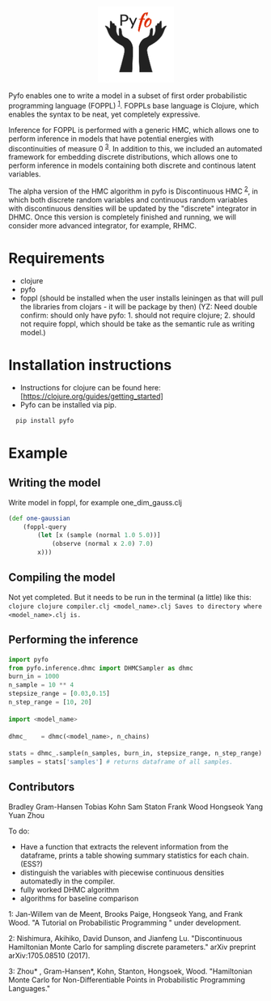 

<div align="center">
  <a href="https://github.com/bradleygramhansen/pyfo"> <img width="150px" height="150px" src="docs/pyfologo.png"></a>
</div>


Pyfo enables one to write a model in a subset of first order probabilistic programming language (FOPPL) <sup>[1](#fn1)</sup>. 
FOPPLs base language is Clojure, which enables the syntax to be neat, yet completely expressive.

Inference for FOPPL is performed with a generic HMC, which allows one to
perform inference in models that have potential energies with discontinuities of measure 0 <sup>[3](#fn3)</sup>. In addition to this, we included an
automated framework for embedding discrete distributions, which allows one to perform inference in models containing both discrete
and continous latent variables.

The alpha version of the HMC algorithm in pyfo is Discontinuous HMC <sup>[2](#fn2)</sup>, in which both discrete random variables and continuous random variables with discontinuous densities will be updated by the "discrete" integrator in DHMC. 
Once this version is completely finished and running, we will consider more advanced integrator, for example, RHMC. 

# Requirements
 * clojure
 * pyfo
 * foppl (should be installed when the user installs leiningen as that will pull the libraries from clojars - it will be package by then)
 (YZ: Need double confirm: should only have pyfo: 1. should not require clojure; 2. should not require foppl, which should be take as the semantic rule as writing model.)

# Installation instructions
 * Instructions for clojure can be found here: [https://clojure.org/guides/getting_started]
 * Pyfo can be installed via pip.
  ```python
    pip install pyfo
   ```


# Example

## Writing the model
Write model in foppl, for example one_dim_gauss.clj

```clojure
(def one-gaussian
    (foppl-query
        (let [x (sample (normal 1.0 5.0))]
            (observe (normal x 2.0) 7.0)
        x)))
```
## Compiling the model

Not yet completed. But it needs to be run in the terminal (a little) like this:
        ```clojure
        clojure compiler.clj <model_name>.clj
        Saves to directory where <model_name>.clj is.
        ```

## Performing the inference

```python
import pyfo
from pyfo.inference.dhmc import DHMCSampler as dhmc
burn_in = 1000
n_sample = 10 ** 4
stepsize_range = [0.03,0.15]
n_step_range = [10, 20]

import <model_name>

dhmc_    = dhmc(<model_name>, n_chains)

stats = dhmc_.sample(n_samples, burn_in, stepsize_range, n_step_range)
samples = stats['samples'] # returns dataframe of all samples.
```

## Contributors

Bradley Gram-Hansen
Tobias Kohn
Sam Staton
Frank Wood
Hongseok Yang
Yuan Zhou

To do:
* Have a function that extracts the relevent information from the dataframe, prints a table
showing summary statistics for each chain. (ESS?)
* distinguish the variables with piecewise continuous densities automatedly in the compiler. 
* fully worked DHMC algorithm
* algorithms for baseline comparison

<a name="fn1">1</a>: Jan-Willem van de Meent, Brooks Paige, Hongseok Yang, and Frank Wood. "A Tutorial on Probabilistic Programming
" under development.

<a name="fn2">2</a>: Nishimura, Akihiko, David Dunson, and Jianfeng Lu. "Discontinuous Hamiltonian Monte Carlo for sampling discrete parameters." arXiv preprint arXiv:1705.08510 (2017).

<a name="fn3">3</a>:  Zhou* , Gram-Hansen*, Kohn, Stanton,  Hongsoek, Wood. "Hamiltonian Monte Carlo for Non-Differentiable Points in Probabilistic Programming Languages."